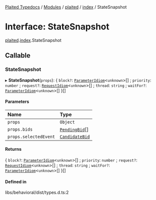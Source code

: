 [Plaited Typedocs](../README.md) / [Modules](../modules.md) / [plaited](../modules/plaited.md) / [index](../modules/plaited.index.md) / StateSnapshot

# Interface: StateSnapshot

[plaited](../modules/plaited.md).[index](../modules/plaited.index.md).StateSnapshot

## Callable

### StateSnapshot

▸ **StateSnapshot**(`props`): { `block?`: [`ParameterIdiom`](../modules/plaited.index.md#parameteridiom)<`unknown`\>[] ; `priority`: `number` ; `request?`: [`RequestIdiom`](../modules/plaited.index.md#requestidiom)<`unknown`\>[] ; `thread`: `string` ; `waitFor?`: [`ParameterIdiom`](../modules/plaited.index.md#parameteridiom)<`unknown`\>[]  }[]

#### Parameters

| Name | Type |
| :------ | :------ |
| `props` | `Object` |
| `props.bids` | [`PendingBid`](../modules/plaited.index.md#pendingbid)[] |
| `props.selectedEvent` | [`CandidateBid`](../modules/plaited.index.md#candidatebid) |

#### Returns

{ `block?`: [`ParameterIdiom`](../modules/plaited.index.md#parameteridiom)<`unknown`\>[] ; `priority`: `number` ; `request?`: [`RequestIdiom`](../modules/plaited.index.md#requestidiom)<`unknown`\>[] ; `thread`: `string` ; `waitFor?`: [`ParameterIdiom`](../modules/plaited.index.md#parameteridiom)<`unknown`\>[]  }[]

#### Defined in

libs/behavioral/dist/types.d.ts:2
